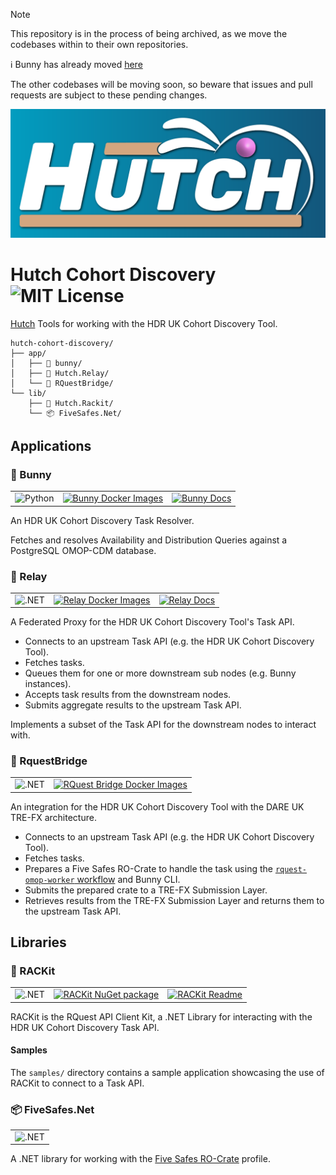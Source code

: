 > [!NOTE]
> This repository is in the process of being archived, as we move the codebases within to their own repositories.
> 
> ℹ️ Bunny has already moved [here](https://github.com/Health-Informatics-UoN/hutch-bunny)
>
> The other codebases will be moving soon, so beware that issues and pull requests are subject to these pending changes.

![Hutch][hutch-logo]

# Hutch Cohort Discovery ![MIT License][license-badge]

[Hutch][hutch-repo] Tools for working with the HDR UK Cohort Discovery Tool.

```
hutch-cohort-discovery/
├── app/
│   ├── 🐇 bunny/
│   ├── 🔄 Hutch.Relay/
│   └── 🔗 RQuestBridge/
└── lib/
    ├── 🎾 Hutch.Rackit/
    └── 📦 FiveSafes.Net/
```

## Applications

### 🐇 Bunny

| | | |
|-|-|-|
| ![Python][python-badge] | [![Bunny Docker Images][docker-badge]][bunny-containers] | [![Bunny Docs][docs-badge]][bunny-docs] |

An HDR UK Cohort Discovery Task Resolver.

Fetches and resolves Availability and Distribution Queries against a PostgreSQL OMOP-CDM database.

### 🔄 Relay

| | | |
|-|-|-|
| ![.NET][dotnet-badge] | [![Relay Docker Images][docker-badge]][relay-containers] | [![Relay Docs][docs-badge]][relay-docs] |

A Federated Proxy for the HDR UK Cohort Discovery Tool's Task API.

- Connects to an upstream Task API (e.g. the HDR UK Cohort Discovery Tool).
- Fetches tasks.
- Queues them for one or more downstream sub nodes (e.g. Bunny instances).
- Accepts task results from the downstream nodes.
- Submits aggregate results to the upstream Task API.

Implements a subset of the Task API for the downstream nodes to interact with.

### 🔗 RquestBridge

| | |
|-|-|
| ![.NET][dotnet-badge] | [![RQuest Bridge Docker Images][docker-badge]][bridge-containers]

An integration for the HDR UK Cohort Discovery Tool with the DARE UK TRE-FX architecture.

- Connects to an upstream Task API (e.g. the HDR UK Cohort Discovery Tool).
- Fetches tasks.
- Prepares a Five Safes RO-Crate to handle the task using the [`rquest-omop-worker` workflow][bridge-workflow] and Bunny CLI.
- Submits the prepared crate to a TRE-FX Submission Layer.
- Retrieves results from the TRE-FX Submission Layer and returns them to the upstream Task API.

## Libraries

### 🎾 RACKit

| | | |
|-|-|-|
| ![.NET][dotnet-badge] | [![RACKit NuGet package][nuget-badge]][rackit-packages] | [![RACKit Readme][readme-badge]][rackit-readme] |

RACKit is the RQuest API Client Kit, a .NET Library for interacting with the HDR UK Cohort Discovery Task API.

#### Samples

The `samples/` directory contains a sample application showcasing the use of RACKit to connect to a Task API.

### 📦 FiveSafes.Net

| |
|-|
| ![.NET][dotnet-badge]

A .NET library for working with the [Five Safes RO-Crate][5s-crate] profile.

[hutch-logo]: https://raw.githubusercontent.com/HDRUK/hutch/main/assets/Hutch%20splash%20bg.svg
[hutch-repo]: https://github.com/health-informatics-uon/hutch

[bunny-docs]: https://health-informatics-uon.github.io/hutch/bunny
[bunny-containers]: https://github.com/Health-Informatics-UoN/hutch-bunny/pkgs/container/hutch%2Fbunny

[relay-docs]: https://health-informatics-uon.github.io/hutch/relay
[relay-containers]: https://github.com/Health-Informatics-UoN/hutch-cohort-discovery/pkgs/container/hutch%2Frelay

[bridge-containers]: https://hub.docker.com/r/hutchstack/rquest-bridge
[bridge-workflow]: https://workflowhub.eu/workflows/471

[rackit-packages]: https://github.com/Health-Informatics-UoN/hutch-cohort-discovery/pkgs/nuget/Hutch.Rackit
[rackit-readme]: https://github.com/Health-Informatics-UoN/hutch-cohort-discovery/blob/main/lib/Hutch.Rackit/README.md

[5s-crate]: https://trefx.uk/5s-crate/

[license-badge]: https://img.shields.io/github/license/health-informatics-uon/hutch-cohort-discovery.svg
[dotnet-badge]: https://img.shields.io/badge/.NET-5C2D91?style=for-the-badge&logo=.net&logoColor=white
[python-badge]: https://img.shields.io/badge/Python-3776AB?style=for-the-badge&logo=python&logoColor=white
[docker-badge]: https://img.shields.io/badge/docker-%230db7ed.svg?style=for-the-badge&logo=docker&logoColor=white
[nuget-badge]: https://img.shields.io/badge/nuget-%23004880?style=for-the-badge&logo=nuget&logoColor=white
[docs-badge]: https://img.shields.io/badge/docs-black?style=for-the-badge&labelColor=%23222
[readme-badge]: https://img.shields.io/badge/readme-lightgrey?style=for-the-badge&labelColor=%23222
